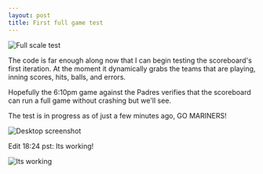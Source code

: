 ```yaml
---
layout: post
title: First full game test
---
```

![Full scale test](/assets/images/2016-06-02-reallife.jpg)

The code is far enough along now that I can begin testing the scoreboard's first iteration.
At the moment it dynamically grabs the teams that are playing, inning scores, hits, balls, and errors.

Hopefully the 6:10pm game against the Padres verifies that the scoreboard can run a full game without
crashing but we'll see.

The test is in progress as of just a few minutes ago, GO MARINERS!

![Desktop screenshot](/assets/images/2016-06-02-desktop.png)

Edit 18:24 pst: Its working!

![Its working](https://pbs.twimg.com/media/Cj_TiD8UkAAApY-.jpg)

